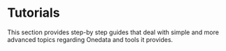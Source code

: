 
# Tutorials
This section provides step-by step guides that deal with simple and more advanced topics regarding Onedata and tools it provides.

